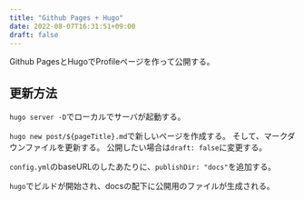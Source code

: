 ```yaml
---
title: "Github Pages + Hugo"
date: 2022-08-07T16:31:51+09:00
draft: false
---
```



Github PagesとHugoでProfileページを作って公開する。



## 更新方法

`hugo server -D`でローカルでサーバが起動する。

`hugo new post/${pageTitle}.md`で新しいページを作成する。
そして、マークダウンファイルを更新する。
公開したい場合は`draft: false`に変更する。


`config.yml`のbaseURLのしたあたりに、`publishDir: "docs"`を追加する。

`hugo`でビルドが開始され、docsの配下に公開用のファイルが生成される。
